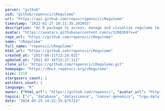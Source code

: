 ```yaml
---
parser: "github"
uid: "github/ropensci/cRegulome"
url: "https://api.github.com/repos/ropensci/cRegulome"
timestamp: "2022-01-27 10:11:35.202055"
description: "An R package to access, manage and visualize regulome (microRNA/transcription factors)-gene correlations in cancer"
avatar: "https://avatars.githubusercontent.com/u/1200269?v=4"
repo_url: "https://github.com/ropensci/cRegulome"
name: "cRegulome"
full_name: "ropensci/cRegulome"
html_url: "https://github.com/ropensci/cRegulome"
created_at: "2017-08-21T13:28:03Z"
updated_at: "2021-07-16T15:37:31Z"
clone_url: "https://github.com/ropensci/cRegulome.git"
homepage: "https://docs.ropensci.org/cRegulome"
size: 3218
stargazers_count: 1
watchers_count: 1
language: "R"
owner: {"html_url": "https://github.com/ropensci", "avatar_url": "https://avatars.githubusercontent.com/u/1200269?v=4", "login": "ropensci", "type": "Organization"}
topics: ["r", "database", "datascience", "cancer-genomics", "tcga-data", "transcription-factors", "microrna", "rstats", "r-package", "peer-reviewed", "data-access"]
date: "2024-05-25 14:22:35.875723"
---
```

